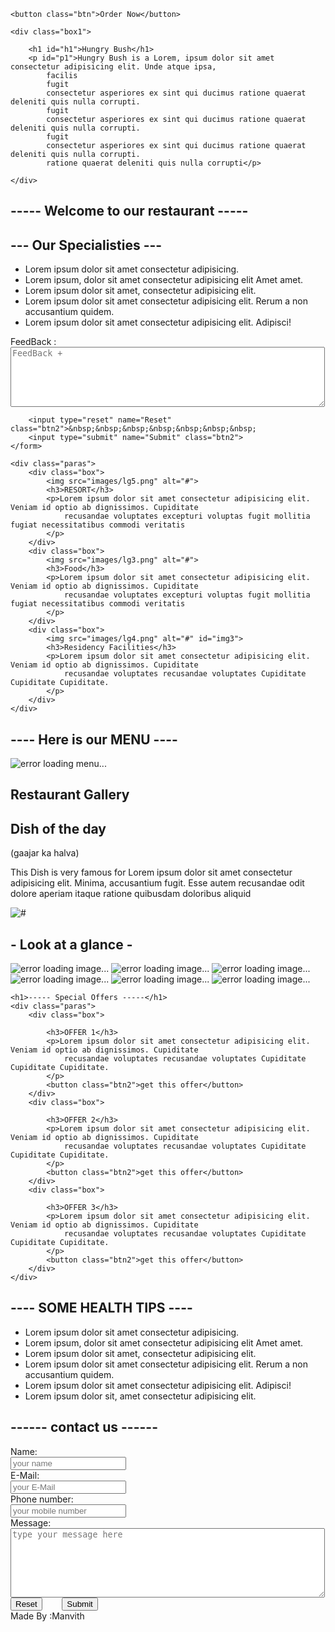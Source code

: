     <button class="btn">Order Now</button>
</nav>

<section id="home">

    <div class="box1">
        
        <h1 id="h1">Hungry Bush</h1>
        <p id="p1">Hungry Bush is a Lorem, ipsum dolor sit amet consectetur adipisicing elit. Unde atque ipsa,
            facilis
            fugit
            consectetur asperiores ex sint qui ducimus ratione quaerat deleniti quis nulla corrupti.
            fugit
            consectetur asperiores ex sint qui ducimus ratione quaerat deleniti quis nulla corrupti.
            fugit
            consectetur asperiores ex sint qui ducimus ratione quaerat deleniti quis nulla corrupti.
            ratione quaerat deleniti quis nulla corrupti</p>

    </div>

</section>

<section id="about">
    <h1>----- Welcome to our restaurant -----</h1>
    <h2>--- Our Specialisties ---</h2>
    <ul>
        <li class="list">Lorem ipsum dolor sit amet consectetur adipisicing.</li>
        <li class="list">Lorem ipsum, dolor sit amet consectetur adipisicing elit Amet amet.</li>
        <li class="list">Lorem ipsum dolor sit amet, consectetur adipisicing elit.</li>
        <li class="list">Lorem ipsum dolor sit amet consectetur adipisicing elit. Rerum a non accusantium quidem.
        </li>
        <li class="list">Lorem ipsum dolor sit amet consectetur adipisicing elit. Adipisci!</li>
    </ul>
    <form action="backend.php" class="forms">
        FeedBack : <br> <textarea placeholder="FeedBack +" class="fdb" cols="60" rows="6"></textarea><br>

        <input type="reset" name="Reset" class="btn2">&nbsp;&nbsp;&nbsp;&nbsp;&nbsp;&nbsp;&nbsp;
        <input type="submit" name="Submit" class="btn2">
    </form>

    <div class="paras">
        <div class="box">
            <img src="images/lg5.png" alt="#">
            <h3>RESORT</h3>
            <p>Lorem ipsum dolor sit amet consectetur adipisicing elit. Veniam id optio ab dignissimos. Cupiditate
                recusandae voluptates excepturi voluptas fugit mollitia fugiat necessitatibus commodi veritatis
            </p>
        </div>
        <div class="box">
            <img src="images/lg3.png" alt="#">
            <h3>Food</h3>
            <p>Lorem ipsum dolor sit amet consectetur adipisicing elit. Veniam id optio ab dignissimos. Cupiditate
                recusandae voluptates excepturi voluptas fugit mollitia fugiat necessitatibus commodi veritatis
            </p>
        </div>
        <div class="box">
            <img src="images/lg4.png" alt="#" id="img3">
            <h3>Residency Facilities</h3>
            <p>Lorem ipsum dolor sit amet consectetur adipisicing elit. Veniam id optio ab dignissimos. Cupiditate
                recusandae voluptates recusandae voluptates Cupiditate Cupiditate Cupiditate.
            </p>
        </div>
    </div>

</section>

<section id="menu">
    <h1>---- Here is our MENU ----</h1>
    <img src="images/menu.jpg" alt="error loading menu...">
</section>

<section id="gallery">
    <h1>Restaurant Gallery</h1>
    <div class="box" id="dish">
        <h2 id="look1">Dish of the day</h2>
        <p>(gaajar ka halva)</p>
        <p> This Dish is very famous for Lorem ipsum dolor sit amet consectetur adipisicing elit. Minima,
            accusantium fugit. Esse autem recusandae odit dolore aperiam itaque ratione quibusdam doloribus aliquid
        </p>
        <img src="images/dish.jpg" alt="#" id="img01">
    </div>
    <div id="imag">
        <h2 id="look2">- Look at a glance -</h2>
        <img src="images/g1.jpg" alt="error loading image..." class="img02">
        <img src="images/g2.jpg" alt="error loading image..." class="img02">
        <img src="images/g3.jpg" alt="error loading image..." class="img02">
        <img src="images/g4.jpg" alt="error loading image..." class="img02">
        <img src="images/g5.jpg" alt="error loading image..." class="img02">
        <img src="images/g6.jpg" alt="error loading image..." class="img02">
    </div>

    <h1>----- Special Offers -----</h1>
    <div class="paras">
        <div class="box">

            <h3>OFFER 1</h3>
            <p>Lorem ipsum dolor sit amet consectetur adipisicing elit. Veniam id optio ab dignissimos. Cupiditate
                recusandae voluptates recusandae voluptates Cupiditate Cupiditate Cupiditate.
            </p>
            <button class="btn2">get this offer</button>
        </div>
        <div class="box">

            <h3>OFFER 2</h3>
            <p>Lorem ipsum dolor sit amet consectetur adipisicing elit. Veniam id optio ab dignissimos. Cupiditate
                recusandae voluptates recusandae voluptates Cupiditate Cupiditate Cupiditate.
            </p>
            <button class="btn2">get this offer</button>
        </div>
        <div class="box">

            <h3>OFFER 3</h3>
            <p>Lorem ipsum dolor sit amet consectetur adipisicing elit. Veniam id optio ab dignissimos. Cupiditate
                recusandae voluptates recusandae voluptates Cupiditate Cupiditate Cupiditate.
            </p>
            <button class="btn2">get this offer</button>
        </div>
    </div>
</section>

<section id="health">
    <h2>---- SOME HEALTH TIPS ----</h2>
    <ul>
        <li class="list">Lorem ipsum dolor sit amet consectetur adipisicing.</li>
        <li class="list">Lorem ipsum, dolor sit amet consectetur adipisicing elit Amet amet.</li>
        <li class="list">Lorem ipsum dolor sit amet, consectetur adipisicing elit.</li>
        <li class="list">Lorem ipsum dolor sit amet consectetur adipisicing elit. Rerum a non accusantium quidem.
        </li>
        <li class="list">Lorem ipsum dolor sit amet consectetur adipisicing elit. Adipisci!</li>
        <li class="list">Lorem ipsum dolor sit, amet consectetur adipisicing elit.</li>
    </ul>
</section>

<section id="contact">
    <h1>------ contact us ------</h1>
    <form action="backend.php" id="forms2">
        Name: <br><input type="text" class="form2" placeholder="your name"><br>
        E-Mail: <br> <input type="email" class="form2" placeholder="your E-Mail"><br>
        Phone number: <br><input type="text" class="form2" placeholder="your mobile number"><br>
        Message: <br><textarea id="mssg" cols="60" rows="7" placeholder="type your message here"></textarea><br>
        <input type="reset" name="Reset" class="btn3">&nbsp;&nbsp;&nbsp;&nbsp;&nbsp;&nbsp;&nbsp;
        <input type="submit" name="Submit" class="btn3">
    </form>
</section>

<footer>Made By :Manvith</br></footer>
